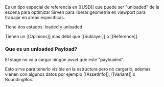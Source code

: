 Es un tipo especial de referencia en [[USD]] que puede ser "unloaded" de la escena para optimizar
Sirven para liberar geometría en viewport para trabajar en areas especificas.

Tiene dos estados: loaded y unloaded

Tienen un [[Opinions]] mas débil que [[Sublayer]] o [[Reference]].

### Que es un unloaded Payload?
El stage no va a cargar ningún asset que este "payloaded". 

Esto sirve para tenerlo visible en la estructura pero no cargarlo, ademas vienen con algunos datos por ejemplo [[AssetInfo]], [[Variant]] o BoundingBox.

